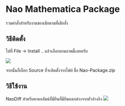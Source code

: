 # Nao Mathematica Package
รวมคำสั่งสำหรับงานของเมียตามที่เมียสั่ง

## วิธีติดตั้ง
ไปที่ File -> Install .. แล้วเลือกตามภาพนี้เลยครับ

![](http://www.sakngoi.com/wp-content/uploads/2017/07/naopack.png)

จากนั้นก็เลือก Source ที่จะติดตั้งจากไฟล์ ชื่อ Nao-Package.zip  

## วิธีใช้งาน
NaoDiff สำหรับหาคอลัมน์ที่มียีนที่มียีนแตกต่างจากตัวอ้างอิง
![](http://www.sakngoi.com/wp-content/uploads/2017/07/naopack2.png)
